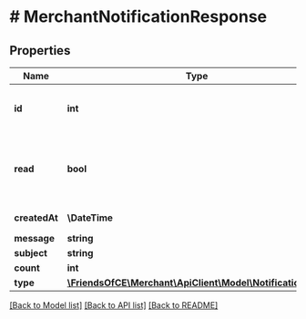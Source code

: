 # # MerchantNotificationResponse

## Properties

Name | Type | Description | Notes
------------ | ------------- | ------------- | -------------
**id** | **int** | Unique identifier used by ChannelEngine. | [optional]
**read** | **bool** | Indicating whether the notification is already read using the backoffice. | [optional]
**createdAt** | **\DateTime** | Get the created date time. | [optional]
**message** | **string** |  | [optional]
**subject** | **string** |  | [optional]
**count** | **int** |  | [optional]
**type** | [**\FriendsOfCE\Merchant\ApiClient\Model\NotificationType**](NotificationType.md) |  | [optional]

[[Back to Model list]](../../README.md#models) [[Back to API list]](../../README.md#endpoints) [[Back to README]](../../README.md)
